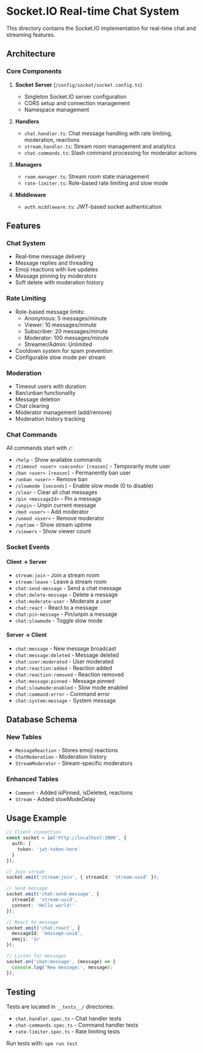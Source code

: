 # Socket.IO Real-time Chat System

This directory contains the Socket.IO implementation for real-time chat and streaming features.

## Architecture

### Core Components

1. **Socket Server** (`/config/socket/socket.config.ts`)
   - Singleton Socket.IO server configuration
   - CORS setup and connection management
   - Namespace management

2. **Handlers**
   - `chat.handler.ts`: Chat message handling with rate limiting, moderation, reactions
   - `stream.handler.ts`: Stream room management and analytics
   - `chat-commands.ts`: Slash command processing for moderator actions

3. **Managers**
   - `room.manager.ts`: Stream room state management
   - `rate-limiter.ts`: Role-based rate limiting and slow mode

4. **Middleware**
   - `auth.middleware.ts`: JWT-based socket authentication

## Features

### Chat System
- Real-time message delivery
- Message replies and threading
- Emoji reactions with live updates
- Message pinning by moderators
- Soft delete with moderation history

### Rate Limiting
- Role-based message limits:
  - Anonymous: 5 messages/minute
  - Viewer: 10 messages/minute
  - Subscriber: 20 messages/minute
  - Moderator: 100 messages/minute
  - Streamer/Admin: Unlimited
- Cooldown system for spam prevention
- Configurable slow mode per stream

### Moderation
- Timeout users with duration
- Ban/unban functionality
- Message deletion
- Chat clearing
- Moderator management (add/remove)
- Moderation history tracking

### Chat Commands
All commands start with `/`:
- `/help` - Show available commands
- `/timeout <user> <seconds> [reason]` - Temporarily mute user
- `/ban <user> [reason]` - Permanently ban user
- `/unban <user>` - Remove ban
- `/slowmode [seconds]` - Enable slow mode (0 to disable)
- `/clear` - Clear all chat messages
- `/pin <messageId>` - Pin a message
- `/unpin` - Unpin current message
- `/mod <user>` - Add moderator
- `/unmod <user>` - Remove moderator
- `/uptime` - Show stream uptime
- `/viewers` - Show viewer count

### Socket Events

#### Client -> Server
- `stream:join` - Join a stream room
- `stream:leave` - Leave a stream room
- `chat:send-message` - Send a chat message
- `chat:delete-message` - Delete a message
- `chat:moderate-user` - Moderate a user
- `chat:react` - React to a message
- `chat:pin-message` - Pin/unpin a message
- `chat:slowmode` - Toggle slow mode

#### Server -> Client
- `chat:message` - New message broadcast
- `chat:message:deleted` - Message deleted
- `chat:user:moderated` - User moderated
- `chat:reaction:added` - Reaction added
- `chat:reaction:removed` - Reaction removed
- `chat:message:pinned` - Message pinned
- `chat:slowmode:enabled` - Slow mode enabled
- `chat:command:error` - Command error
- `chat:system:message` - System message

## Database Schema

### New Tables
- `MessageReaction` - Stores emoji reactions
- `ChatModeration` - Moderation history
- `StreamModerator` - Stream-specific moderators

### Enhanced Tables
- `Comment` - Added isPinned, isDeleted, reactions
- `Stream` - Added slowModeDelay

## Usage Example

```typescript
// Client connection
const socket = io('http://localhost:3000', {
  auth: {
    token: 'jwt-token-here'
  }
});

// Join stream
socket.emit('stream:join', { streamId: 'stream-uuid' });

// Send message
socket.emit('chat:send-message', {
  streamId: 'stream-uuid',
  content: 'Hello world!'
});

// React to message
socket.emit('chat:react', {
  messageId: 'message-uuid',
  emoji: '👍'
});

// Listen for messages
socket.on('chat:message', (message) => {
  console.log('New message:', message);
});
```

## Testing

Tests are located in `__tests__/` directories:
- `chat.handler.spec.ts` - Chat handler tests
- `chat-commands.spec.ts` - Command handler tests
- `rate-limiter.spec.ts` - Rate limiting tests

Run tests with: `npm run test`